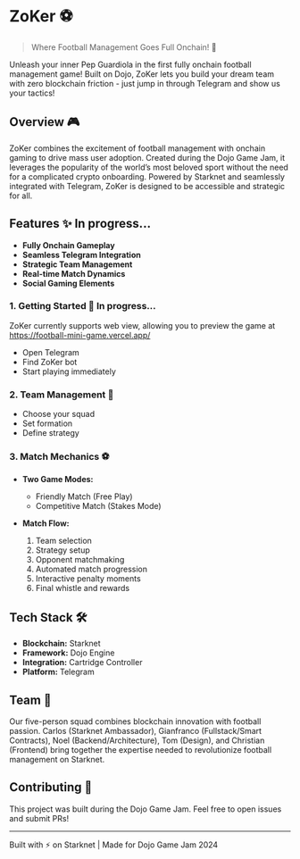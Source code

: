 # ZoKer ⚽
> Where Football Management Goes Full Onchain! 🌟

Unleash your inner Pep Guardiola in the first fully onchain football management game! Built on Dojo, ZoKer lets you build your dream team with zero blockchain friction - just jump in through Telegram and show us your tactics!

## Overview 🎮

ZoKer combines the excitement of football management with onchain gaming to drive mass user adoption. Created during the Dojo Game Jam, it leverages the popularity of the world’s most beloved sport without the need for a complicated crypto onboarding. Powered by Starknet and seamlessly integrated with Telegram, ZoKer is designed to be accessible and strategic for all.



## Features ✨ In progress...

- **Fully Onchain Gameplay**
- **Seamless Telegram Integration**
- **Strategic Team Management**
- **Real-time Match Dynamics**
- **Social Gaming Elements**




### 1. Getting Started 📱 In progress...
ZoKer currently supports web view, allowing you to preview the game at https://football-mini-game.vercel.app/

- Open Telegram
- Find ZoKer bot
- Start playing immediately

### 2. Team Management 🌟
- Choose your squad
- Set formation
- Define strategy

### 3. Match Mechanics ⚽
- **Two Game Modes:**
  - Friendly Match (Free Play)
  - Competitive Match (Stakes Mode)
  
- **Match Flow:**
  1. Team selection
  2. Strategy setup
  3. Opponent matchmaking
  4. Automated match progression
  5. Interactive penalty moments
  6. Final whistle and rewards

## Tech Stack 🛠

- **Blockchain:** Starknet
- **Framework:** Dojo Engine
- **Integration:** Cartridge Controller
- **Platform:** Telegram

## Team 👥

Our five-person squad combines blockchain innovation with football passion. Carlos (Starknet Ambassador), Gianfranco (Fullstack/Smart Contracts), Noel (Backend/Architecture), Tom (Design), and Christian (Frontend) bring together the expertise needed to revolutionize football management on Starknet.


## Contributing 🤝

This project was built during the Dojo Game Jam. Feel free to open issues and submit PRs!

---
Built with ⚡ on Starknet | Made for Dojo Game Jam 2024
